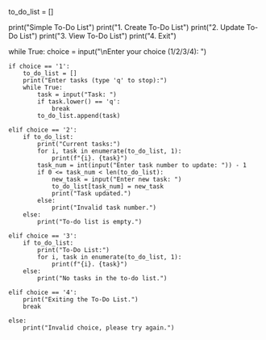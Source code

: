 to_do_list = []

print("Simple To-Do List")
print("1. Create To-Do List")
print("2. Update To-Do List")
print("3. View To-Do List")
print("4. Exit")

while True:
    choice = input("\nEnter your choice (1/2/3/4): ")

    if choice == '1':
        to_do_list = []
        print("Enter tasks (type 'q' to stop):")
        while True:
            task = input("Task: ")
            if task.lower() == 'q':
                break
            to_do_list.append(task)

    elif choice == '2':
        if to_do_list:
            print("Current tasks:")
            for i, task in enumerate(to_do_list, 1):
                print(f"{i}. {task}")
            task_num = int(input("Enter task number to update: ")) - 1
            if 0 <= task_num < len(to_do_list):
                new_task = input("Enter new task: ")
                to_do_list[task_num] = new_task
                print("Task updated.")
            else:
                print("Invalid task number.")
        else:
            print("To-do list is empty.")

    elif choice == '3':
        if to_do_list:
            print("To-Do List:")
            for i, task in enumerate(to_do_list, 1):
                print(f"{i}. {task}")
        else:
            print("No tasks in the to-do list.")

    elif choice == '4':
        print("Exiting the To-Do List.")
        break

    else:
        print("Invalid choice, please try again.")
